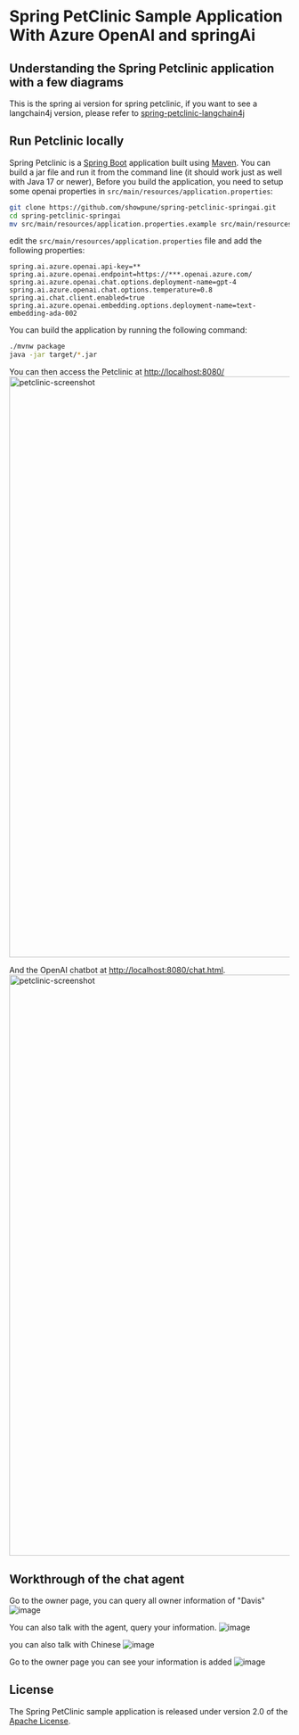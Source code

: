 # Spring PetClinic Sample Application With Azure OpenAI and springAi

## Understanding the Spring Petclinic application with a few diagrams

This is the spring ai version for spring petclinic, if you want to see a langchain4j version, please refer to [spring-petclinic-langchain4j](https://github.com/showpune/spring-petclinic-langchain4j)

## Run Petclinic locally

Spring Petclinic is a [Spring Boot](https://spring.io/guides/gs/spring-boot) application built
using [Maven](https://spring.io/guides/gs/maven/). You can build a jar
file and run it from the command line (it should work just as well with Java 17 or newer), Before you build the
application, you need to setup some openai properties in `src/main/resources/application.properties`:

```bash
git clone https://github.com/showpune/spring-petclinic-springai.git
cd spring-petclinic-springai
mv src/main/resources/application.properties.example src/main/resources/application.properties
```

edit the `src/main/resources/application.properties` file and add the following properties:

```properties
spring.ai.azure.openai.api-key=**
spring.ai.azure.openai.endpoint=https://***.openai.azure.com/
spring.ai.azure.openai.chat.options.deployment-name=gpt-4
spring.ai.azure.openai.chat.options.temperature=0.8
spring.ai.chat.client.enabled=true
spring.ai.azure.openai.embedding.options.deployment-name=text-embedding-ada-002
```

You can build the application by running the following command:

```bash
./mvnw package
java -jar target/*.jar
```

You can then access the Petclinic at <http://localhost:8080/>
<img width="1042" alt="petclinic-screenshot" src="https://github.com/showpune/spring-petclinic-langchain4j/assets/1787505/52878caa-8bdd-48c4-a2e7-193f68054c3e">

And the OpenAI chatbot at <http://localhost:8080/chat.html>.
<img width="1042" alt="petclinic-screenshot" src="https://github.com/showpune/spring-petclinic-langchain4j/assets/1787505/11caef70-6411-4e72-9ae9-4902fb8ac96b">

## Workthrough of the chat agent
Go to the owner page, you can query all owner information of "Davis"
![image](https://github.com/showpune/spring-petclinic-springai/assets/1787505/ab3f7f10-a006-46c6-a363-637ea538bd5e)


You can also talk with the agent, query your information.
![image](https://github.com/showpune/spring-petclinic-springai/assets/1787505/2591e97b-aee8-4dfc-85d8-5b62691a2c13)

you can also talk with Chinese
![image](https://github.com/showpune/spring-petclinic-springai/assets/1787505/4a020ba8-5768-424b-b2e6-09812ecf9534)

Go to the owner page you can see your information is added
![image](https://github.com/showpune/spring-petclinic-springai/assets/1787505/b74b383e-680f-4e7d-ac1c-eaa32bd59c4e)

## License

The Spring PetClinic sample application is released under version 2.0 of
the [Apache License](https://www.apache.org/licenses/LICENSE-2.0).
